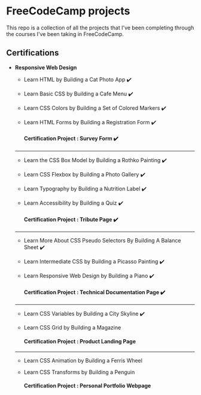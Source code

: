 # FreeCodeCamp projects

This repo is a collection of all the projects that I've been completing through the courses I've been taking in FreeCodeCamp.

## Certifications

- **Responsive Web Design**
    - Learn HTML by Building a Cat Photo App ✔️
    - Learn Basic CSS by Building a Cafe Menu ✔️
    - Learn CSS Colors by Building a Set of Colored Markers ✔️
    - Learn HTML Forms by Building a Registration Form ✔️
        
       #### Certification Project : **Survey Form** ✔️
    ----------------------------------------------------------

    - Learn the CSS Box Model by Building a Rothko Painting ✔️
    - Learn CSS Flexbox by Building a Photo Gallery ✔️
    - Learn Typography by Building a Nutrition Label ✔️
    - Learn Accessibility by Building a Quiz ✔️
    
        #### Certification Project : **Tribute Page** ✔️
    ----------------------------------------------------------

    - Learn More About CSS Pseudo Selectors By Building A Balance Sheet ✔️
    - Learn Intermediate CSS by Building a Picasso Painting ✔️
    - Learn Responsive Web Design by Building a Piano ✔️

        #### Certification Project : **Technical Documentation Page** ✔️
    ----------------------------------------------------------
    
    - Learn CSS Variables by Building a City Skyline ✔️
    - Learn CSS Grid by Building a Magazine

        #### Certification Project : **Product Landing Page**
    ----------------------------------------------------------

    - Learn CSS Animation by Building a Ferris Wheel
    - Learn CSS Transforms by Building a Penguin

        #### Certification Project : **Personal Portfolio Webpage**
